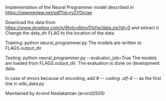 Implementation of the Neural Programmer model described in https://openreview.net/pdf?id=ry2YOrcge

Download the data from https://www.dropbox.com/s/9tvtcv6lmy51zfw/data.zip?dl=0 and extract it 
Change the data_dir FLAG to the location of the data

Training: python neural_programmer.py
The models are written to FLAGS.output_dir

Testing: python neural_programmer.py --evaluator_job=True
The models are loaded from FLAGS.output_dir. The evaluation is done on development data.

In case of errors because of encoding, add # -*- coding: utf-8 -*- as the first line in wiki_data.py

Maintained by Arvind Neelakantan (arvind2505)
